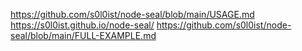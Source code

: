 https://github.com/s0l0ist/node-seal/blob/main/USAGE.md
https://s0l0ist.github.io/node-seal/
https://github.com/s0l0ist/node-seal/blob/main/FULL-EXAMPLE.md
